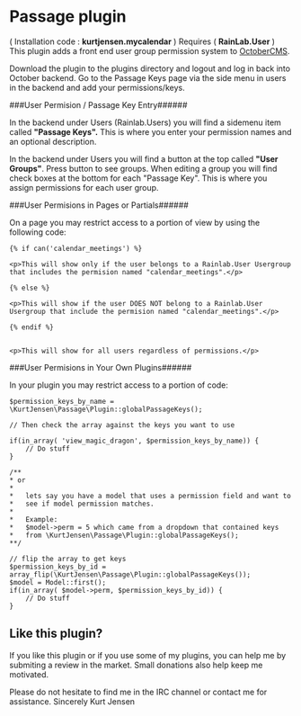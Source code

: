 # Passage plugin

( Installation code : __kurtjensen.mycalendar__ ) Requires ( __RainLab.User__ )
This plugin adds a front end user group permission system to [OctoberCMS](http://octobercms.com).

Download the plugin to the plugins directory and logout and log in back into October backend. Go to the Passage Keys page via the side menu in users in the backend and add your permissions/keys.

###User Permision / Passage Key Entry######

In the backend under Users (Rainlab.Users) you will find a sidemenu item called __"Passage Keys".__  This is where you enter your permission names and an optional description.


In the backend under Users you will find a button at the top called __"User Groups"__. Press button to see groups.  When editing a group you will find check boxes at the bottom for each "Passage Key".  This is where you assign permissions for each user group.


###User Permisions in Pages or Partials######

On a page you may restrict access to a portion of view by using the following code:

    {% if can('calendar_meetings') %}

    <p>This will show only if the user belongs to a Rainlab.User Usergroup that includes the permision named "calendar_meetings".</p>

    {% else %}

    <p>This will show if the user DOES NOT belong to a Rainlab.User Usergroup that include the permision named "calendar_meetings".</p>

    {% endif %}


    <p>This will show for all users regardless of permissions.</p>


###User Permisions in Your Own Plugins######

In your plugin you may restrict access to a portion of code:


	$permission_keys_by_name = \KurtJensen\Passage\Plugin::globalPassageKeys();

	// Then check the array against the keys you want to use

	if(in_array( 'view_magic_dragon', $permission_keys_by_name)) {
		// Do stuff
	}

	/**
	* or
	* 
	* 	lets say you have a model that uses a permission field and want to
	*  	see if model permission matches.
	* 
	* 	Example:
	* 	$model->perm = 5 which came from a dropdown that contained keys 
	* 	from \KurtJensen\Passage\Plugin::globalPassageKeys();
	**/

	// flip the array to get keys
	$permission_keys_by_id = array_flip(\KurtJensen\Passage\Plugin::globalPassageKeys());
	$model = Model::first();
	if(in_array( $model->perm, $permission_keys_by_id)) {
		// Do stuff
	}


## Like this plugin?
If you like this plugin or if you use some of my plugins, you can help me by submiting a review in the market. Small donations also help keep me motivated. 

Please do not hesitate to find me in the IRC channel or contact me for assistance.
Sincerely 
Kurt Jensen